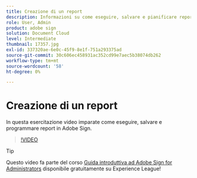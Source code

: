```yaml
---
title: Creazione di un report
description: Informazioni su come eseguire, salvare e pianificare report in Adobe Sign
role: User, Admin
product: adobe sign
solution: Document Cloud
level: Intermediate
thumbnail: 17357.jpg
exl-id: 337320ae-6e0c-45f9-8e1f-751a293375ad
source-git-commit: 30c606ec458931ac352cd99e7aec5b38074db262
workflow-type: tm+mt
source-wordcount: '58'
ht-degree: 0%

---
```


# Creazione di un report

In questa esercitazione video imparate come eseguire, salvare e programmare report in Adobe Sign.

>[!VIDEO](https://video.tv.adobe.com/v/17357?hidetitle=true)

>[!TIP]
>
>Questo video fa parte del corso [Guida introduttiva ad Adobe Sign for Administrators](https://experienceleague.adobe.com/?recommended=Sign-A-1-2020.2) disponibile gratuitamente su Experience League!
